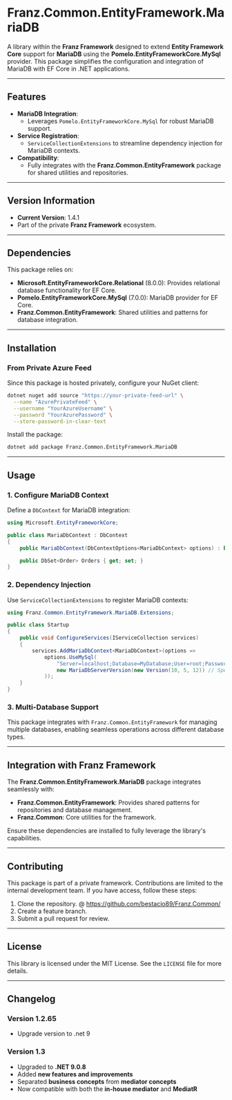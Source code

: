 ﻿# **Franz.Common.EntityFramework.MariaDB**

A library within the **Franz Framework** designed to extend **Entity Framework Core** support for **MariaDB** using the **Pomelo.EntityFrameworkCore.MySql** provider. This package simplifies the configuration and integration of MariaDB with EF Core in .NET applications.

---

## **Features**

- **MariaDB Integration**:
  - Leverages `Pomelo.EntityFrameworkCore.MySql` for robust MariaDB support.
- **Service Registration**:
  - `ServiceCollectionExtensions` to streamline dependency injection for MariaDB contexts.
- **Compatibility**:
  - Fully integrates with the **Franz.Common.EntityFramework** package for shared utilities and repositories.

---

## **Version Information**

- **Current Version**: 1.4.1
- Part of the private **Franz Framework** ecosystem.

---

## **Dependencies**

This package relies on:
- **Microsoft.EntityFrameworkCore.Relational** (8.0.0): Provides relational database functionality for EF Core.
- **Pomelo.EntityFrameworkCore.MySql** (7.0.0): MariaDB provider for EF Core.
- **Franz.Common.EntityFramework**: Shared utilities and patterns for database integration.

---

## **Installation**

### **From Private Azure Feed**
Since this package is hosted privately, configure your NuGet client:

```bash
dotnet nuget add source "https://your-private-feed-url" \
  --name "AzurePrivateFeed" \
  --username "YourAzureUsername" \
  --password "YourAzurePassword" \
  --store-password-in-clear-text
```

Install the package:

```bash
dotnet add package Franz.Common.EntityFramework.MariaDB  
```

---

## **Usage**

### **1. Configure MariaDB Context**

Define a `DbContext` for MariaDB integration:

```csharp
using Microsoft.EntityFrameworkCore;

public class MariaDbContext : DbContext
{
    public MariaDbContext(DbContextOptions<MariaDbContext> options) : base(options) { }

    public DbSet<Order> Orders { get; set; }
}
```

### **2. Dependency Injection**

Use `ServiceCollectionExtensions` to register MariaDB contexts:

```csharp
using Franz.Common.EntityFramework.MariaDB.Extensions;

public class Startup
{
    public void ConfigureServices(IServiceCollection services)
    {
        services.AddMariaDbContext<MariaDbContext>(options =>
            options.UseMySql(
                "Server=localhost;Database=MyDatabase;User=root;Password=my_password;",
                new MariaDbServerVersion(new Version(10, 5, 12)) // Specify your MariaDB version
            ));
    }
}
```

### **3. Multi-Database Support**

This package integrates with `Franz.Common.EntityFramework` for managing multiple databases, enabling seamless operations across different database types.

---

## **Integration with Franz Framework**

The **Franz.Common.EntityFramework.MariaDB** package integrates seamlessly with:
- **Franz.Common.EntityFramework**: Provides shared patterns for repositories and database management.
- **Franz.Common**: Core utilities for the framework.

Ensure these dependencies are installed to fully leverage the library's capabilities.

---

## **Contributing**

This package is part of a private framework. Contributions are limited to the internal development team. If you have access, follow these steps:
1. Clone the repository. @ https://github.com/bestacio89/Franz.Common/
2. Create a feature branch.
3. Submit a pull request for review.

---

## **License**

This library is licensed under the MIT License. See the `LICENSE` file for more details.

---

## **Changelog**

### Version 1.2.65
- Upgrade version to .net 9

### Version 1.3
- Upgraded to **.NET 9.0.8**
- Added **new features and improvements**
- Separated **business concepts** from **mediator concepts**
- Now compatible with both the **in-house mediator** and **MediatR**
